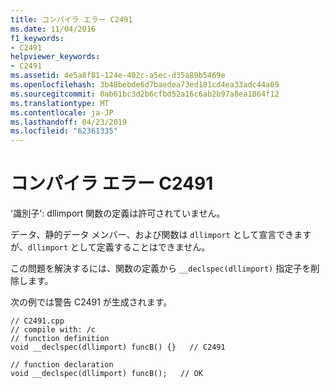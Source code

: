 ```yaml
---
title: コンパイラ エラー C2491
ms.date: 11/04/2016
f1_keywords:
- C2491
helpviewer_keywords:
- C2491
ms.assetid: 4e5a8f81-124e-402c-a5ec-d35a89b5469e
ms.openlocfilehash: 3b48bebde6d7baedea73ed181cd4ea33adc44a69
ms.sourcegitcommit: 0ab61bc3d2b6cfbd52a16c6ab2b97a8ea1864f12
ms.translationtype: MT
ms.contentlocale: ja-JP
ms.lasthandoff: 04/23/2019
ms.locfileid: "62361335"
---
```

# <a name="compiler-error-c2491"></a>コンパイラ エラー C2491

'識別子': dllimport 関数の定義は許可されていません。

データ、静的データ メンバー、および関数は `dllimport` として宣言できますが、`dllimport` として定義することはできません。

この問題を解決するには、関数の定義から `__declspec(dllimport)` 指定子を削除します。

次の例では警告 C2491 が生成されます。

```
// C2491.cpp
// compile with: /c
// function definition
void __declspec(dllimport) funcB() {}   // C2491

// function declaration
void __declspec(dllimport) funcB();   // OK
```